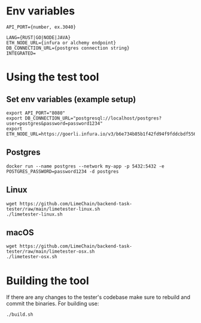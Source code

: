 # Env variables
```
API_PORT={number, ex.3040}

LANG={RUST|GO|NODE|JAVA}
ETH_NODE_URL={infura or alchemy endpoint}
DB_CONNECTION_URL={postgres connection string}
INTEGRATED=
```

# Using the test tool

## Set env variables (example setup)
```
export API_PORT="8080"
export DB_CONNECTION_URL="postgresql://localhost/postgres?user=postgres&password=password1234"
export ETH_NODE_URL=https://goerli.infura.io/v3/b6e734b85b1f42fd94f9fddcbdf556ba
```

## Postgres
```
docker run --name postgres --network my-app -p 5432:5432 -e POSTGRES_PASSWORD=password1234 -d postgres
```

## Linux
```
wget https://github.com/LimeChain/backend-task-tester/raw/main/limetester-linux.sh
./limetester-linux.sh
```
## macOS
```
wget https://github.com/LimeChain/backend-task-tester/raw/main/limetester-osx.sh
./limetester-osx.sh
```

# Building the tool

If there are any changes to the tester's codebase make sure to rebuild and commit the binaries.
For building use:
```
./build.sh
```